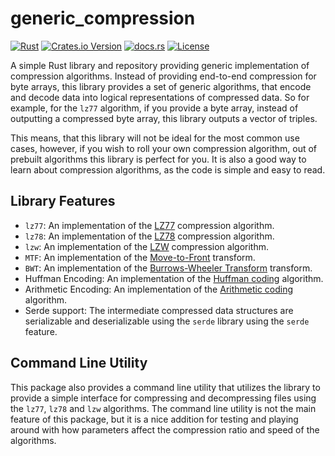 # generic_compression

[![Rust](https://github.com/TCA166/compression/actions/workflows/rust.yml/badge.svg)](https://github.com/TCA166/compression/actions/workflows/rust.yml)
[![Crates.io Version](https://img.shields.io/crates/v/generic_compression)](https://crates.io/crates/generic_compression)
[![docs.rs](https://img.shields.io/docsrs/generic_compression)](https://docs.rs/generic_compression)
[![License](https://img.shields.io/crates/l/generic_compression)](LICENSE)

A simple Rust library and repository providing generic implementation of
compression algorithms. Instead of providing end-to-end compression for byte
arrays, this library provides a set of generic algorithms, that encode and
decode data into logical representations of compressed data. So for example, for
the `lz77` algorithm, if you provide a byte array, instead of outputting a
compressed byte array, this library outputs a vector of triples.

This means, that this library will not be ideal for the most common use cases,
however, if you wish to roll your own compression algorithm, out of prebuilt
algorithms this library is perfect for you. It is also a good way to learn
about compression algorithms, as the code is simple and easy to read.

## Library Features

- `lz77`: An implementation of the
  [LZ77](https://en.wikipedia.org/wiki/LZ77_and_LZ78#LZ77) compression
  algorithm.
- `lz78`: An implementation of the
  [LZ78](https://en.wikipedia.org/wiki/LZ77_and_LZ78#LZ78) compression
  algorithm.
- `lzw`: An implementation of the
  [LZW](https://en.wikipedia.org/wiki/LZ77_and_LZ78#LZW) compression algorithm.
- `MTF`: An implementation of the
  [Move-to-Front](https://en.wikipedia.org/wiki/Move-to-front_transform)
  transform.
- `BWT`: An implementation of the
  [Burrows-Wheeler Transform](https://en.wikipedia.org/wiki/Burrows%E2%80%93Wheeler_transform)
  transform.
- Huffman Encoding: An implementation of the
  [Huffman coding](https://en.wikipedia.org/wiki/Huffman_coding) algorithm.
- Arithmetic Encoding: An implementation of the
  [Arithmetic coding](https://en.wikipedia.org/wiki/Arithmetic_coding)
  algorithm.
- Serde support: The intermediate compressed data structures are serializable
  and deserializable using the `serde` library using the `serde` feature.

## Command Line Utility

This package also provides a command line utility that utilizes the library
to provide a simple interface for compressing and decompressing files using the
`lz77`, `lz78` and `lzw` algorithms. The command line utility is not the main
feature of this package, but it is a nice addition for testing and playing
around with how parameters affect the compression ratio and speed of the
algorithms.
